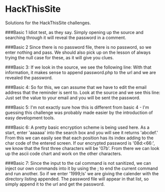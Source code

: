 # HackThisSite
Solutions for the HackThisSite challenges.

###Basic 1
Idiot test, as they say. Simply opening up the source and searching through it will reveal the password in a comment.

###Basic 2
Since there is no password file, there is no password, so we enter nothing and pass. We should also pick up on the lesson of always trying the null case for these, as it will give you clues.

###Basic 3:
If we look in the source, we see the following line:
    <input type="hidden" name="file" value="password.php">
With that information, it makes sense to append password.php to the url and we are revealed the password.

###Basic 4:
So for this, we can assume that we have to edit the email address that the reminder is sent to. Look at the source and we see this line:
    <input type="hidden" name="to" value="sam@hackthissite.org">
Just set the value to your email and you will be sent the password.

###Basic 5:
I'm not exactly sure how this is different from basic 4 - I'm guessing this challenge was probably made easier by the introduction of easy development tools.

###Basic 6:
A pretty basic encryption scheme is being used here. As a start, enter 'aaaaaa' into the search box and you will see it returns 'abcdef.' From this we can easily see that each position has its index adding to the char code of the entered screen. If our encrypted password is '08d:<66:', we know that the first three characters will be '07b'. From there we can look up the ascii code chart and work on the other characters.

###Basic 7:
Since the input to the cal command is not sanitized, we can inject our own commands into it by using the ; to end the current command and run another. So if we enter '1999;ls' we are giving the calender with the directory listing appended. The password file will appear in that list, so simply append it to the url and get the password.